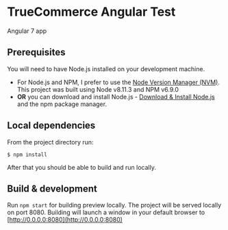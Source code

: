 # TrueCommerce Angular Test

Angular 7 app

## Prerequisites
You will need to have Node.js installed on your development machine.

* For Node.js and NPM, I prefer to use the [Node Version Manager (NVM)](https://github.com/creationix/nvm). This project was built using Node v8.11.3 and NPM v6.9.0
* **OR** you can download and install Node.js - [Download & Install Node.js](https://nodejs.org/en/download/) and the npm package manager.


## Local dependencies
From the project directory run:

```
$ npm install
```

After that you should be able to build and run locally.

## Build & development

Run `npm start` for building preview locally. The project will be served locally on port 8080. Building will launch a window in your default browser to [http://0.0.0.0:8080](http://0.0.0.0:8080)
